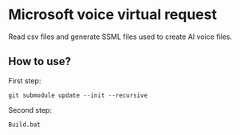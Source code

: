 # Microsoft voice virtual request

Read csv files and generate SSML files used to create AI voice files.

## How to use?
First step:
```
git submodule update --init --recursive
```
Second step:
```
Build.bat
```
